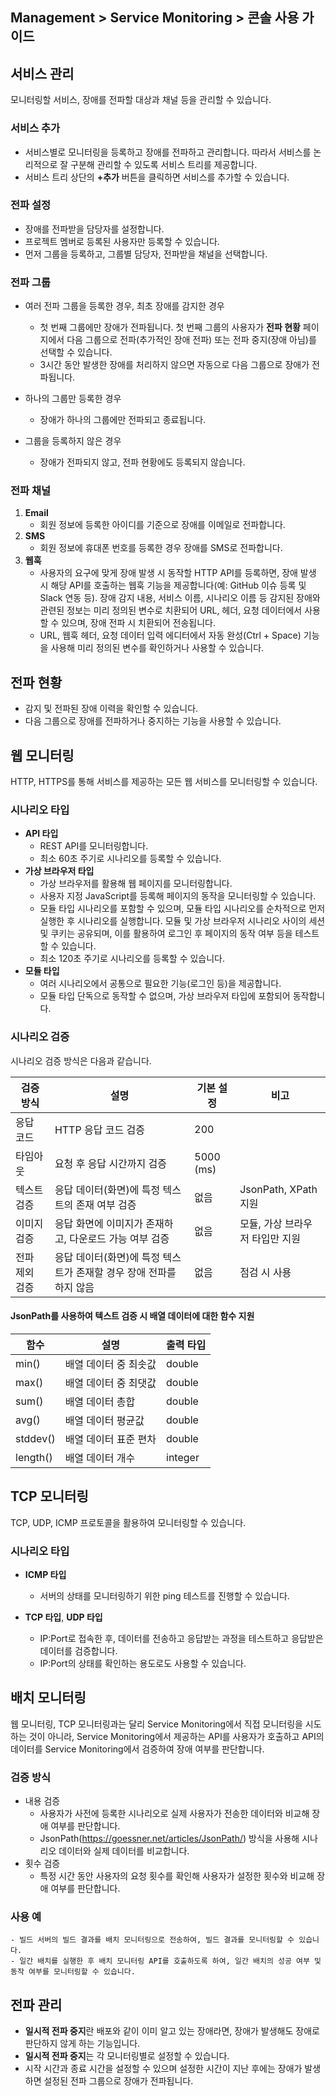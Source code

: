 ## Management > Service Monitoring > 콘솔 사용 가이드

## 서비스 관리

모니터링할 서비스, 장애를 전파할 대상과 채널 등을 관리할 수 있습니다.

### 서비스 추가
- 서비스별로 모니터링을 등록하고 장애를 전파하고 관리합니다. 따라서 서비스를 논리적으로 잘 구분해 관리할 수 있도록 서비스 트리를 제공합니다. 
- 서비스 트리 상단의 **+추가** 버튼을 클릭하면 서비스를 추가할 수 있습니다.

### 전파 설정
- 장애를 전파받을 담당자를 설정합니다. 
- 프로젝트 멤버로 등록된 사용자만 등록할 수 있습니다.
- 먼저 그룹을 등록하고, 그룹별 담당자, 전파받을 채널을 선택합니다.

### 전파 그룹
- 여러 전파 그룹을 등록한 경우, 최초 장애를 감지한 경우
  - 첫 번째 그룹에만 장애가 전파됩니다. 첫 번째 그룹의 사용자가 **전파 현황** 페이지에서 다음 그룹으로 전파(추가적인 장애 전파) 또는 전파 중지(장애 아님)를 선택할 수 있습니다.
  - 3시간 동안 발생한 장애를 처리하지 않으면 자동으로 다음 그룹으로 장애가 전파됩니다.

- 하나의 그룹만 등록한 경우
  - 장애가 하나의 그룹에만 전파되고 종료됩니다.

- 그룹을 등록하지 않은 경우
  - 장애가 전파되지 않고, 전파 현황에도 등록되지 않습니다.


### 전파 채널
1. **Email**
   - 회원 정보에 등록한 아이디를 기준으로 장애를 이메일로 전파합니다.
2. **SMS**
   - 회원 정보에 휴대폰 번호를 등록한 경우 장애를 SMS로 전파합니다.
3. **웹훅** 
   - 사용자의 요구에 맞게 장애 발생 시 동작할 HTTP API를 등록하면, 장애 발생 시 해당 API를 호출하는 웹훅 기능을 제공합니다(예: GitHub 이슈 등록 및 Slack 연동 등). 장애 감지 내용, 서비스 이름, 시나리오 이름 등 감지된 장애와 관련된 정보는 미리 정의된 변수로 치환되어 URL, 헤더, 요청 데이터에서 사용할 수 있으며, 장애 전파 시 치환되어 전송됩니다.
   - URL, 웹훅 헤더, 요청 데이터 입력 에디터에서 자동 완성(Ctrl + Space) 기능을 사용해 미리 정의된 변수를 확인하거나 사용할 수 있습니다.


## 전파 현황
- 감지 및 전파된 장애 이력을 확인할 수 있습니다.
- 다음 그룹으로 장애를 전파하거나 중지하는 기능을 사용할 수 있습니다.

## 웹 모니터링
HTTP, HTTPS를 통해 서비스를 제공하는 모든 웹 서비스를 모니터링할 수 있습니다.

### 시나리오 타입
- **API 타입** 
    - REST API를 모니터링합니다.
    - 최소 60초 주기로 시나리오를 등록할 수 있습니다.
- **가상 브라우저 타입** 
    - 가상 브라우저를 활용해 웹 페이지를 모니터링합니다. 
    - 사용자 지정 JavaScript를 등록해 페이지의 동작을 모니터링할 수 있습니다.
    - 모듈 타입 시나리오를 포함할 수 있으며, 모듈 타입 시나리오를 순차적으로 먼저 실행한 후 시나리오를 실행합니다. 모듈 및 가상 브라우저 시나리오 사이의 세션 및 쿠키는 공유되며, 이를 활용하여 로그인 후 페이지의 동작 여부 등을 테스트할 수 있습니다.
    - 최소 120초 주기로 시나리오를 등록할 수 있습니다.
- **모듈 타입** 
    - 여러 시나리오에서 공통으로 필요한 기능(로그인 등)을 제공합니다. 
    - 모듈 타입 단독으로 동작할 수 없으며, 가상 브라우저 타입에 포함되어 동작합니다.

### 시나리오 검증

시나리오 검증 방식은 다음과 같습니다.

| 검증 방식 | 설명 | 기본 설정 | 비고 |
| -- | -- | -- | -- |
| 응답 코드 | HTTP 응답 코드 검증 | 200 | |
| 타임아웃 | 요청 후 응답 시간까지 검증 | 5000 (ms) ||
| 텍스트 검증 | 응답 데이터(화면)에 특정 텍스트의 존재 여부 검증 | 없음 | JsonPath, XPath 지원 |
| 이미지 검증 | 응답 화면에 이미지가 존재하고, 다운로드 가능 여부 검증 | 없음 | 모듈, 가상 브라우저 타입만 지원 |
| 전파 제외 검증 | 응답 데이터(화면)에 특정 텍스트가 존재할 경우 장애 전파를 하지 않음 | 없음 | 점검 시 사용 |

#### JsonPath를 사용하여 텍스트 검증 시 배열 데이터에 대한 함수 지원
| 함수 | 설명 | 출력 타입 |
| -- | -- | -- |
| min() | 배열 데이터 중 최솟값 | double | 
| max() | 배열 데이터 중 최댓값 | double | 
| sum() | 배열 데이터 총합 | double | 
| avg() | 배열 데이터 평균값 | double | 
| stddev() | 배열 데이터 표준 편차 | double | 
| length() | 배열 데이터 개수 | integer | 

## TCP 모니터링

TCP, UDP, ICMP 프로토콜을 활용하여 모니터링할 수 있습니다.

### 시나리오 타입
- **ICMP 타입**
  - 서버의 상태를 모니터링하기 위한 ping 테스트를 진행할 수 있습니다.

- **TCP 타입**, **UDP 타입**
  - IP:Port로 접속한 후, 데이터를 전송하고 응답받는 과정을 테스트하고 응답받은 데이터를 검증합니다.
  - IP:Port의 상태를 확인하는 용도로도 사용할 수 있습니다.

## 배치 모니터링

웹 모니터링, TCP 모니터링과는 달리 Service Monitoring에서 직접 모니터링을 시도하는 것이 아니라, Service Monitoring에서 제공하는 API를 사용자가 호출하고 API의 데이터를 Service Monitoring에서 검증하여 장애 여부를 판단합니다.

### 검증 방식
- 내용 검증
  - 사용자가 사전에 등록한 시나리오로 실제 사용자가 전송한 데이터와 비교해 장애 여부를 판단합니다.
  - JsonPath(https://goessner.net/articles/JsonPath/) 방식을 사용해 시나리오 데이터와 실제 데이터를 비교합니다.
- 횟수 검증
  - 특정 시간 동안 사용자의 요청 횟수를 확인해 사용자가 설정한 횟수와 비교해 장애 여부를 판단합니다.


### 사용 예
    - 빌드 서버의 빌드 결과를 배치 모니터링으로 전송하여, 빌드 결과를 모니터링할 수 있습니다.
    - 일간 배치를 실행한 후 배치 모니터링 API를 호출하도록 하여, 일간 배치의 성공 여부 및 동작 여부를 모니터링할 수 있습니다.


## 전파 관리
- **일시적 전파 중지**란 배포와 같이 이미 알고 있는 장애라면, 장애가 발생해도 장애로 판단하지 않게 하는 기능입니다.
- **일시적 전파 중지**는 각 모니터링별로 설정할 수 있습니다.
- 시작 시간과 종료 시간을 설정할 수 있으며 설정한 시간이 지난 후에는 장애가 발생하면 설정된 전파 그룹으로 장애가 전파됩니다.
